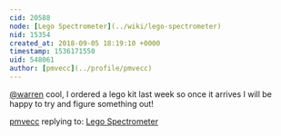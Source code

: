 ```yaml
---
cid: 20588
node: [Lego Spectrometer](../wiki/lego-spectrometer)
nid: 15354
created_at: 2018-09-05 18:19:10 +0000
timestamp: 1536171550
uid: 548061
author: [pmvecc](../profile/pmvecc)
---
```


[@warren](/profile/warren) cool, I ordered a lego kit last week so once it arrives I will be happy to try and figure something out!

[pmvecc](../profile/pmvecc) replying to: [Lego Spectrometer](../wiki/lego-spectrometer)

